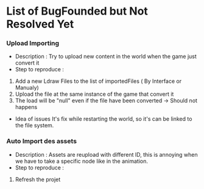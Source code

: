 # List of BugFounded but Not Resolved Yet

### Upload Importing 
- Description : Try to upload new content in the world when the game just convert it 
- Step to reproduce :
1. Add a new Ldraw Files to the list of importedFiles ( By Interface or Manualy)
2. Upload the file at the same instance of the game that convert it
3. The load will be "null" even if the file have been converted -> Should not happens
- Idea of issues It's fix while restarting the world, so it's can be linked to the file system.

### Auto Import des assets 
- Description : Assets are reupload with different ID, this is annoying when we have to take a specific node like in the animation.
- Step to reproduce :
1. Refresh the projet
